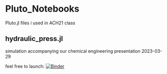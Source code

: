 # Pluto_Notebooks
Pluto.jl files i used in ACH21 class

## hydraulic_press.jl
simulation accompanying our chemical engineering presentation 2023-03-29

feel free to launch:
[![Binder](https://mybinder.org/badge_logo.svg)](https://mybinder.org/v2/gh/Acetylsalicylsaeure/Pluto_Notebooks/HEAD?labpath=hydraulic_press.jl)
